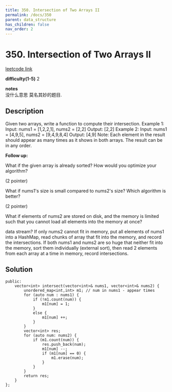 ```yaml
---
title: 350. Intersection of Two Arrays II
permalink: /docs/350
parent: data_structure
has_children: false
nav_order: 2
---
```

# 350. Intersection of Two Arrays II
[leetcode link](https://leetcode.com/problems/intersection-of-two-arrays-ii/)

**difficulty(1-5)** 
2

**notes**   
没什么意思 莫名其妙的题目.

## Description

Given two arrays, write a function to compute their intersection.
Example 1:
Input: nums1 = [1,2,2,1], nums2 = [2,2]
Output: [2,2]
Example 2:
Input: nums1 = [4,9,5], nums2 = [9,4,9,8,4]
Output: [4,9]
Note:
Each element in the result should appear as many times as it shows in both arrays.
The result can be in any order.

**Follow up:**

What if the given array is already sorted? How would you optimize your algorithm?

(2 pointer)

What if nums1's size is small compared to nums2's size? Which algorithm is better?

(2 pointer)

What if elements of nums2 are stored on disk, and the memory is limited such that you cannot load all elements into the memory at once?

data stream?
If only nums2 cannot fit in memory, put all elements of nums1 into a HashMap, read chunks of array that fit into the memory, and record the intersections.
If both nums1 and nums2 are so huge that neither fit into the memory, sort them individually (external sort), then read 2 elements from each array at a time in memory, record intersections.

## Solution
```c++class Solution {
public:
    vector<int> intersect(vector<int>& nums1, vector<int>& nums2) {
        unordered_map<int,int> m1; // num in nums1 - appear times
        for (auto num : nums1) {
            if (!m1.count(num)) {
                m1[num] = 1;
            }
            else {
                m1[num] ++;
            }
        }
        vector<int> res;
        for (auto num: nums2) {
            if (m1.count(num)) {
                res.push_back(num);
                m1[num] --;
                if (m1[num] == 0) {
                    m1.erase(num);
                }
            }
        }
        return res;
    }
};
```
